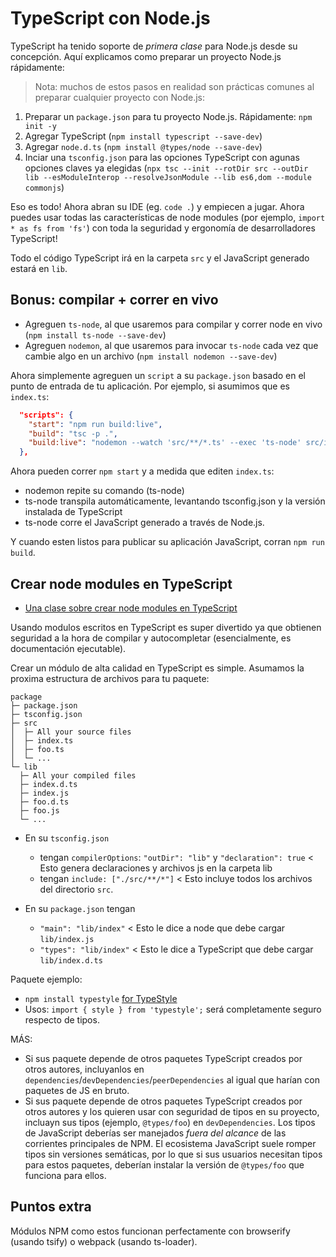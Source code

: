 # TypeScript con Node.js

TypeScript ha tenido soporte de *primera clase* para Node.js desde su concepción. Aquí explicamos como preparar un proyecto Node.js rápidamente:

> Nota: muchos de estos pasos en realidad son prácticas comunes al preparar cualquier proyecto con Node.js: 

1. Preparar un `package.json` para tu proyecto Node.js. Rápidamente: `npm init -y`
2. Agregar TypeScript (`npm install typescript --save-dev`)
3. Agregar `node.d.ts` (`npm install @types/node --save-dev`)
4. Inciar una `tsconfig.json` para las opciones TypeScript con agunas opciones claves ya elegidas (`npx tsc --init --rotDir src --outDir lib --esModuleInterop --resolveJsonModule --lib es6,dom --module commonjs`)

Eso es todo! Ahora abran su IDE (eg. `code .`) y empiecen a jugar. Ahora puedes usar todas las características de node modules (por ejemplo, `import * as fs from 'fs'`) con toda la seguridad y ergonomía de desarrolladores TypeScript!

Todo el código TypeScript irá en la carpeta `src` y el JavaScript generado estará en `lib`.

## Bonus: compilar + correr en vivo
* Agreguen `ts-node`, al que usaremos para compilar y correr node en vivo (`npm install ts-node --save-dev`)
* Agreguen `nodemon`, al que usaremos para invocar `ts-node` cada vez que cambie algo en un archivo (`npm install nodemon --save-dev`)

Ahora simplemente agreguen un `script` a su `package.json` basado en el punto de entrada de tu aplicación. Por ejemplo, si asumimos que es `index.ts`:

```json
  "scripts": {
    "start": "npm run build:live",
    "build": "tsc -p .",
    "build:live": "nodemon --watch 'src/**/*.ts' --exec 'ts-node' src/index.ts"
  },
```

Ahora pueden correr `npm start` y a medida que editen `index.ts`:

* nodemon repite su comando (ts-node)
* ts-node transpila automáticamente, levantando tsconfig.json y la versión instalada de TypeScript
* ts-node corre el JavaScript generado a través de Node.js.

Y cuando esten listos para publicar su aplicación JavaScript, corran `npm run build`.

## Crear node modules en TypeScript

* [Una clase sobre crear node modules en TypeScript](https://egghead.io/lessons/typescript-create-high-quality-npm-packages-using-typescript)

Usando modulos escritos en TypeScript es super divertido ya que obtienen seguridad a la hora de compilar y autocompletar (esencialmente, es documentación ejecutable).

Crear un módulo de alta calidad en TypeScript es simple. Asumamos la proxima estructura de archivos para tu paquete:

```text
package
├─ package.json
├─ tsconfig.json
├─ src
│  ├─ All your source files
│  ├─ index.ts
│  ├─ foo.ts
│  └─ ...
└─ lib
  ├─ All your compiled files
  ├─ index.d.ts
  ├─ index.js
  ├─ foo.d.ts
  ├─ foo.js
  └─ ...
```


* En su `tsconfig.json`
  * tengan `compilerOptions`: `"outDir": "lib"` y `"declaration": true` < Esto genera declaraciones y archivos js en la carpeta lib
  * tengan `include: ["./src/**/*"]` < Esto incluye todos los archivos del directorio `src`.

* En su `package.json` tengan
  * `"main": "lib/index"` < Esto le dice a node que debe cargar `lib/index.js`
  * `"types": "lib/index"` < Esto le dice a TypeScript que debe cargar `lib/index.d.ts`


Paquete ejemplo:
* `npm install typestyle` [for TypeStyle](https://www.npmjs.com/package/typestyle)
* Usos: `import { style } from 'typestyle';` será completamente seguro respecto de tipos.

MÁS:

* Si sus paquete depende de otros paquetes TypeScript creados por otros autores, incluyanlos en `dependencies`/`devDependencies`/`peerDependencies` al igual que harían con paquetes de JS en bruto.
* Si sus paquete depende de otros paquetes TypeScript creados por otros autores y los quieren usar con seguridad de tipos en su proyecto, incluayn sus tipos (ejemplo, `@types/foo`) en `devDependencies`. Los tipos de JavaScript deberías ser manejados *fuera del alcance* de las corrientes principales de NPM. El ecosistema JavaScript suele romper tipos sin versiones semáticas, por lo que si sus usuarios necesitan tipos para estos paquetes, deberían instalar la versión de `@types/foo` que funciona para ellos.

## Puntos extra

Módulos NPM como estos funcionan perfectamente con browserify (usando tsify) o webpack (usando ts-loader).